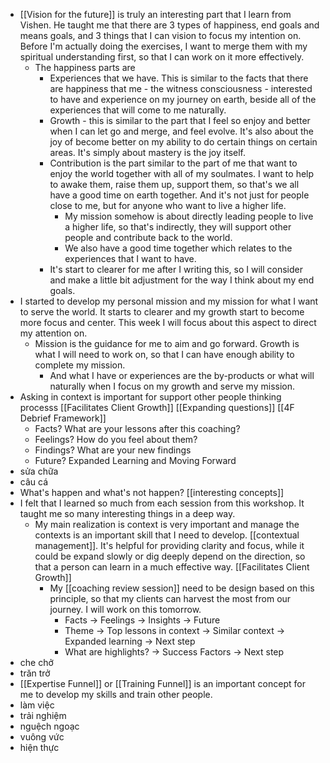 - [[Vision for the future]] is truly an interesting part that I learn from Vishen. He taught me that there are 3 types of happiness, end goals and means goals, and 3 things that I can vision to focus my intention on. Before I'm actually doing the exercises, I want to merge them with my spiritual understanding first, so that I can work on it more effectively.
    - The happiness parts are
        - Experiences that we have. This is similar to the facts that there are happiness that me - the witness consciousness - interested to have and experience on my journey on earth, beside all of the experiences that will come to me naturally.
        - Growth - this is similar to the part that I feel so enjoy and better when I can let go and merge, and feel evolve. It's also about the joy of become better on my ability to do certain things on certain areas. It's simply about mastery is the joy itself.
        - Contribution is the part similar to the part of me that want to enjoy the world together with all of my soulmates. I want to help to awake them, raise them up, support them, so that's we all have a good time on earth together. And it's not just for people close to me, but for anyone who want to live a higher life. 
            - My mission somehow is about directly leading people to live a higher life, so that's indirectly, they will support other people and contribute back to the world.
            - We also have a good time together which relates to the experiences that I want to have.
        - It's start to clearer for me after I writing this, so I will consider and make a little bit adjustment for the way I think about my end goals.
- I started to develop my personal mission and my mission for what I want to serve the world. It starts to clearer and my growth start to become more focus and center. This week I will focus about this aspect to direct my attention on.
    - Mission is the guidance for me to aim and go forward. Growth is what I will need to work on, so that I can have enough ability to complete my mission. 
        - And what I have or experiences are the by-products or what will naturally when I focus on my growth and serve my mission. 
- Asking in context is important for support other people thinking processs [[Facilitates Client Growth]] [[Expanding questions]] [[4F Debrief Framework]]
    - Facts? What are your lessons after this coaching?
    - Feelings? How do you feel about them?
    - Findings? What are your new findings
    - Future? Expanded Learning and Moving Forward
- sửa chữa
- câu cá
- What's happen and what's not happen? [[interesting concepts]]
- I felt that I learned so much from each session from this workshop. It taught me so many interesting things in a deep way. 
    - My main realization is context is very important and manage the contexts is an important skill that I need to develop. [[contextual management]]. It's helpful for providing clarity and focus, while it could be expand slowly or dig deeply depend on the direction, so that a person can learn in a much effective way. [[Facilitates Client Growth]]
        - My [[coaching review session]] need to be design based on this principle, so that my clients can harvest the most from our journey. I will work on this tomorrow.
            - Facts -> Feelings -> Insights -> Future
            - Theme -> Top lessons in context -> Similar context -> Expanded learning -> Next step
            - What are highlights? -> Success Factors -> Next step
- che chở
- trăn trở
- [[Expertise Funnel]] or [[Training Funnel]] is an important concept for me to develop my skills and train other people.
- làm việc
- trải nghiệm
- nguệch ngoạc
- vuông vức
- hiện thực
